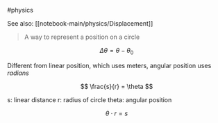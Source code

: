 #physics 

See also: [[notebook-main/physics/Displacement]]

> A way to represent a position on a circle

$$ \Delta \theta = \theta - \theta _0 $$

Different from linear position, which uses meters, angular position uses *radians*

$$ \frac{s}{r} = \theta $$

s: linear distance
r: radius of circle
theta: angular position

$$ \theta \cdot r = s $$